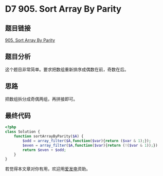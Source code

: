 # D7 905. Sort Array By Parity

## 题目链接

[905. Sort Array By Parity](https://leetcode.com/problems/sort-array-by-parity/)

## 题目分析

这个题目非常简单。要求把数组重新排序成偶数在前，奇数在后。

## 思路

把数组拆分成奇偶两组，再拼接即可。

## 最终代码

```php
<?php
class Solution {
    function sortArrayByParity($A) {
        $odd = array_filter($A,function($var){return ($var & 1);});
        $even = array_filter($A,function($var){return (!($var & 1));});
        return $even + $odd;
    }
}
```

若觉得本文章对你有用，欢迎用[爱发电](https://afdian.net/@skys215)资助。


